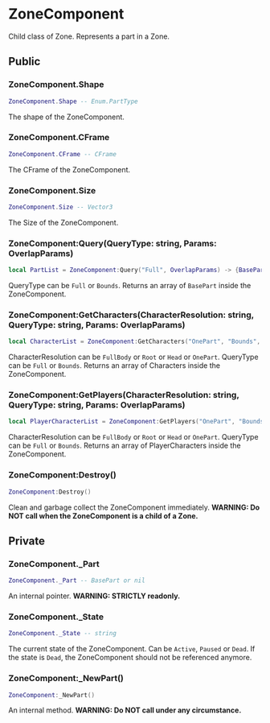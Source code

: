 # ZoneComponent
Child class of Zone. Represents a part in a Zone.

## Public
### ZoneComponent.Shape
```lua
ZoneComponent.Shape -- Enum.PartType
```
The shape of the ZoneComponent.
### ZoneComponent.CFrame
```lua
ZoneComponent.CFrame -- CFrame
```
The CFrame of the ZoneComponent.
### ZoneComponent.Size
```lua
ZoneComponent.Size -- Vector3
```
The Size of the ZoneComponent.
### ZoneComponent:Query(QueryType: string, Params: OverlapParams)
```lua
local PartList = ZoneComponent:Query("Full", OverlapParams) -> {BasePart}
```
QueryType can be `Full` or `Bounds`. Returns an array of `BasePart` inside the ZoneComponent.
### ZoneComponent:GetCharacters(CharacterResolution: string, QueryType: string, Params: OverlapParams)
```lua
local CharacterList = ZoneComponent:GetCharacters("OnePart", "Bounds", OverlapParams) -> {Model}
```
CharacterResolution can be `FullBody` or `Root` or `Head` or `OnePart`. QueryType can be `Full` or `Bounds`. Returns an array of Characters inside the ZoneComponent.
### ZoneComponent:GetPlayers(CharacterResolution: string, QueryType: string, Params: OverlapParams)
```lua
local PlayerCharacterList = ZoneComponent:GetPlayers("OnePart", "Bounds", OverlapParams) -> {Model}
```
CharacterResolution can be `FullBody` or `Root` or `Head` or `OnePart`. QueryType can be `Full` or `Bounds`. Returns an array of PlayerCharacters inside the ZoneComponent.
### ZoneComponent:Destroy()
```lua
ZoneComponent:Destroy()
```
Clean and garbage collect the ZoneComponent immediately. **WARNING: Do NOT call when the ZoneComponent is a child of a Zone.**

## Private
### ZoneComponent._Part
```lua
ZoneComponent._Part -- BasePart or nil
```
An internal pointer. **WARNING: STRICTLY readonly.**
### ZoneComponent._State
```lua
ZoneComponent._State -- string
```
The current state of the ZoneComponent. Can be `Active`, `Paused` or `Dead`. If the state is `Dead`, the ZoneComponent should not be referenced anymore.
### ZoneComponent:_NewPart()
```lua
ZoneComponent:_NewPart()
```
An internal method. **WARNING: Do NOT call under any circumstance.**
